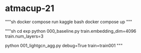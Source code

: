 # atmacup-21

"""sh
docker compose run kaggle bash
docker compose up
"""

"""sh
cd exp
python 000_baseline.py  train.embedding_dim=4096 train.num_layers=3

python 001_lightgcn_agg.py debug=True train=train001
"""
